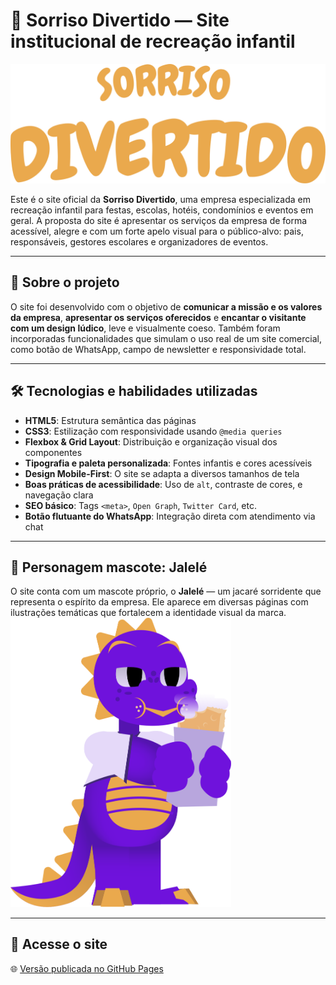 # 🎉 Sorriso Divertido — Site institucional de recreação infantil

![Logo da empresa](./src/imgs/logoVAR/sorrisoDivertidoLogomarcaAmarelo.svg)

Este é o site oficial da **Sorriso Divertido**, uma empresa especializada em recreação infantil para festas, escolas, hotéis, condomínios e eventos em geral. A proposta do site é apresentar os serviços da empresa de forma acessível, alegre e com um forte apelo visual para o público-alvo: pais, responsáveis, gestores escolares e organizadores de eventos.

---

## 🌟 Sobre o projeto

O site foi desenvolvido com o objetivo de **comunicar a missão e os valores da empresa**, **apresentar os serviços oferecidos** e **encantar o visitante com um design lúdico**, leve e visualmente coeso. Também foram incorporadas funcionalidades que simulam o uso real de um site comercial, como botão de WhatsApp, campo de newsletter e responsividade total.

---

## 🛠️ Tecnologias e habilidades utilizadas

- **HTML5**: Estrutura semântica das páginas
- **CSS3**: Estilização com responsividade usando `@media queries`
- **Flexbox & Grid Layout**: Distribuição e organização visual dos componentes
- **Tipografia e paleta personalizada**: Fontes infantis e cores acessíveis
- **Design Mobile-First**: O site se adapta a diversos tamanhos de tela
- **Boas práticas de acessibilidade**: Uso de `alt`, contraste de cores, e navegação clara
- **SEO básico**: Tags `<meta>`, `Open Graph`, `Twitter Card`, etc.
- **Botão flutuante do WhatsApp**: Integração direta com atendimento via chat

---

## 👾 Personagem mascote: Jalelé

O site conta com um mascote próprio, o **Jalelé** — um jacaré sorridente que representa o espírito da empresa. Ele aparece em diversas páginas com ilustrações temáticas que fortalecem a identidade visual da marca.
<img src="./src/imgs/absoluteElements/jarereComendoPastel.svg" alt="Jalelé comendo pastel" style="width:70%;">

---

## 🔗 Acesse o site

🌐 [Versão publicada no GitHub Pages](https://mozzergrozzer.github.io/sorrisoDivertido/)
